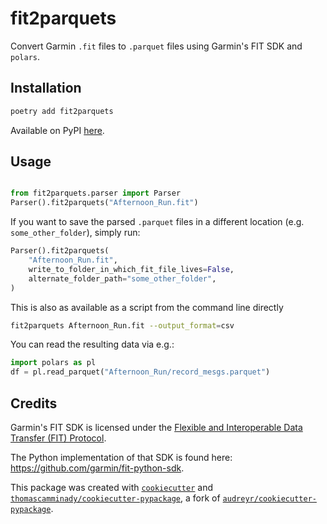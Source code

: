 # fit2parquets

Convert Garmin `.fit` files to `.parquet` files using Garmin's FIT SDK and `polars`.

## Installation

```bash
poetry add fit2parquets
```

Available on PyPI [here](https://pypi.org/project/fit2parquets/).

## Usage

```python

from fit2parquets.parser import Parser
Parser().fit2parquets("Afternoon_Run.fit")
```

If you want to save the parsed `.parquet` files in a different location (e.g. `some_other_folder`), simply run:

```python
Parser().fit2parquets(
    "Afternoon_Run.fit",
    write_to_folder_in_which_fit_file_lives=False,
    alternate_folder_path="some_other_folder",
)
```

This is also as available as a script from the command line directly
```bash
fit2parquets Afternoon_Run.fit --output_format=csv
```


You can read the resulting data via e.g.:

```python
import polars as pl
df = pl.read_parquet("Afternoon_Run/record_mesgs.parquet")
```

## Credits

Garmin's FIT SDK is licensed under the [Flexible and Interoperable Data Transfer (FIT) Protocol](https://developer.garmin.com/fit/download/).

The Python implementation of that SDK is found here: https://github.com/garmin/fit-python-sdk.

This package was created with [`cookiecutter`](https://github.com/audreyr/cookiecutter) and [`thomascamminady/cookiecutter-pypackage`](https://github.com/thomascamminady/cookiecutter-pypackage), a fork of [`audreyr/cookiecutter-pypackage`](https://github.com/audreyr/cookiecutter-pypackage).

